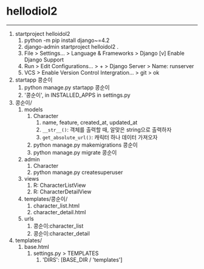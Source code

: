 # hellodiol2
---

1. startproject helloidol2
   1. python -m pip install django~=4.2
   2. django-admin startproject helloidol2 .
   3. File > Settings... > Language & Frameworks > Django
      [v] Enable Django Support
   4. Run > Edit Configurations... > + > Django Server > Name: runserver
   5. VCS > Enable Version Control Intergration... > git > ok
2. startapp 콩순이
   1. python manage.py startapp 콩순이
   2. '콩순이', in INSTALLED_APPS in settings.py
3. 콩순이/
   1. models
      1. Character
         1. name, feature, created_at, updated_at
         2. `__str__()`: 객체를 출력할 때, 알맞은 string으로 출력하자
         3. `get_absolute_url()`: 캐릭터 하나 데이터 가져오자
      2. python manage.py makemigrations 콩순이
      3. python manage.py migrate 콩순이
   2. admin
      1. Character
      2. python manage.py createsuperuser
   3. views
      1. R: CharacterListView
      2. R: CharacterDetailView
   4. templates/콩순이/
      1. character_list.html
      2. character_detail.html
   5. urls
      1. 콩순이:character_list
      2. 콩순이:character_detail
4. templates/
   1. base.html
      1. settings.py > TEMPLATES
         1. 'DIRS': [BASE_DIR / 'templates']